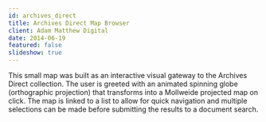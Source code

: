 ```yaml
---
id: archives_direct
title: Archives Direct Map Browser
client: Adam Matthew Digital
date: 2014-06-19
featured: false
slideshow: true
---
```


This small map was built as an interactive visual gateway to the Archives Direct collection. The user is greeted with an animated spinning globe (orthographic projection) that transforms into a Mollweide projected map on click. The map is linked to a list to allow for quick navigation and multiple selections can be made before submitting the results to a document search.
